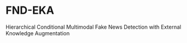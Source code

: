 # FND-EKA
Hierarchical Conditional Multimodal Fake News Detection with External Knowledge Augmentation
